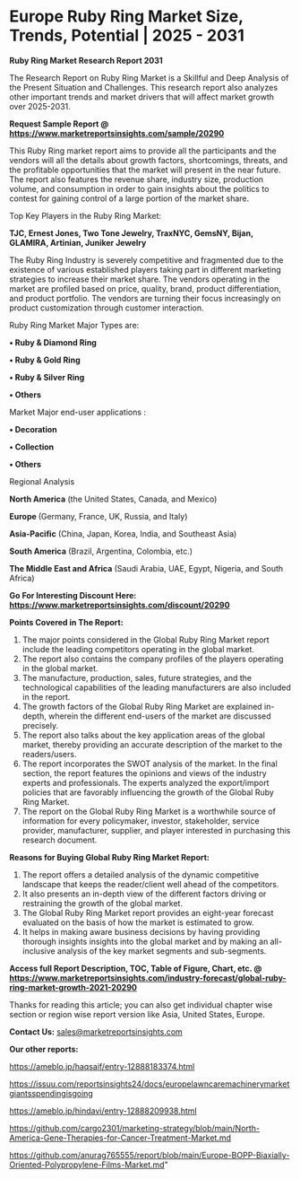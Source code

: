 # Europe Ruby Ring Market Size, Trends, Potential | 2025 - 2031

<strong>Ruby Ring Market Research Report 2031</strong>

The Research Report on Ruby Ring Market is a Skillful and Deep Analysis of the Present Situation and Challenges. This research report also analyzes other important trends and market drivers that will affect market growth over 2025-2031.

<strong>Request Sample Report @ <a href=https://www.marketreportsinsights.com/sample/20290>https://www.marketreportsinsights.com/sample/20290</a></strong>

This Ruby Ring market report aims to provide all the participants and the vendors will all the details about growth factors, shortcomings, threats, and the profitable opportunities that the market will present in the near future. The report also features the revenue share, industry size, production volume, and consumption in order to gain insights about the politics to contest for gaining control of a large portion of the market share.

Top Key Players in the Ruby Ring Market:

<strong>TJC, Ernest Jones, Two Tone Jewelry, TraxNYC, GemsNY, Bijan, GLAMIRA, Artinian, Juniker Jewelry</strong>

The Ruby Ring Industry is severely competitive and fragmented due to the existence of various established players taking part in different marketing strategies to increase their market share. The vendors operating in the market are profiled based on price, quality, brand, product differentiation, and product portfolio. The vendors are turning their focus increasingly on product customization through customer interaction.

Ruby Ring Market Major Types are:

<strong>• Ruby & Diamond Ring

• Ruby & Gold Ring

• Ruby & Silver Ring

• Others</strong>

Market Major end-user applications :

<strong>• Decoration

• Collection

• Others</strong>

Regional Analysis

</u><strong><b>North America</b></strong> (the United States, Canada, and Mexico)

<strong><b>Europe </b></strong>(Germany, France, UK, Russia, and Italy)

<strong><b>Asia-Pacific</b></strong> (China, Japan, Korea, India, and Southeast Asia)

<strong><b>South America</b></strong> (Brazil, Argentina, Colombia, etc.)

<strong><b>The Middle East and Africa</b></strong> (Saudi Arabia, UAE, Egypt, Nigeria, and South Africa)

<strong>Go For Interesting Discount Here: <a href=https://www.marketreportsinsights.com/discount/20290>https://www.marketreportsinsights.com/discount/20290</a></strong>

<strong>Points Covered in The Report:</strong>
<ol>
  <li>The major points considered in the Global Ruby Ring Market report include the leading competitors operating in the global market.</li>
  <li>The report also contains the company profiles of the players operating in the global market.</li>
  <li>The manufacture, production, sales, future strategies, and the technological capabilities of the leading manufacturers are also included in the report.</li>
  <li>The growth factors of the Global Ruby Ring Market are explained in-depth, wherein the different end-users of the market are discussed precisely.</li>
  <li>The report also talks about the key application areas of the global market, thereby providing an accurate description of the market to the readers/users.</li>
  <li>The report incorporates the SWOT analysis of the market. In the final section, the report features the opinions and views of the industry experts and professionals. The experts analyzed the export/import policies that are favorably influencing the growth of the Global Ruby Ring Market.</li>
  <li>The report on the Global Ruby Ring Market is a worthwhile source of information for every policymaker, investor, stakeholder, service provider, manufacturer, supplier, and player interested in purchasing this research document.</li>
</ol>
<strong>Reasons for Buying Global Ruby Ring Market Report:</strong>

<ol>
  <li>The report offers a detailed analysis of the dynamic competitive landscape that keeps the reader/client well ahead of the competitors.</li>
  <li>It also presents an in-depth view of the different factors driving or restraining the growth of the global market.</li>
  <li>The Global Ruby Ring Market report provides an eight-year forecast evaluated on the basis of how the market is estimated to grow.</li>
  <li>It helps in making aware business decisions by having providing thorough insights insights into the global market and by making an all-inclusive analysis of the key market segments and sub-segments.</li>
</ol>
<strong>Access full Report Description, TOC, Table of Figure, Chart, etc. @ <a href=https://www.marketreportsinsights.com/industry-forecast/global-ruby-ring-market-growth-2021-20290>https://www.marketreportsinsights.com/industry-forecast/global-ruby-ring-market-growth-2021-20290</a></strong>


Thanks for reading this article; you can also get individual chapter wise section or region wise report version like Asia, United States, Europe.

<strong>Contact Us:</strong>
sales@marketreportsinsights.com

<strong>Our other reports:</strong>

<a href=https://ameblo.jp/haqsaif/entry-12888183374.html>https://ameblo.jp/haqsaif/entry-12888183374.html</a>

<a href=https://issuu.com/reportsinsights24/docs/europelawncaremachinerymarketgiantsspendingisgoing>https://issuu.com/reportsinsights24/docs/europelawncaremachinerymarketgiantsspendingisgoing</a>

<a href=https://ameblo.jp/hindavi/entry-12888209938.html>https://ameblo.jp/hindavi/entry-12888209938.html</a>

<a href=https://github.com/cargo2301/marketing-strategy/blob/main/North-America-Gene-Therapies-for-Cancer-Treatment-Market.md>https://github.com/cargo2301/marketing-strategy/blob/main/North-America-Gene-Therapies-for-Cancer-Treatment-Market.md</a>

<a href=https://github.com/anurag765555/report/blob/main/Europe-BOPP-Biaxially-Oriented-Polypropylene-Films-Market.md>https://github.com/anurag765555/report/blob/main/Europe-BOPP-Biaxially-Oriented-Polypropylene-Films-Market.md</a>"
